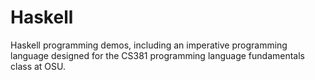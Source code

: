 # Haskell
Haskell programming demos, including an imperative programming language designed for the CS381 programming language fundamentals class at OSU.
